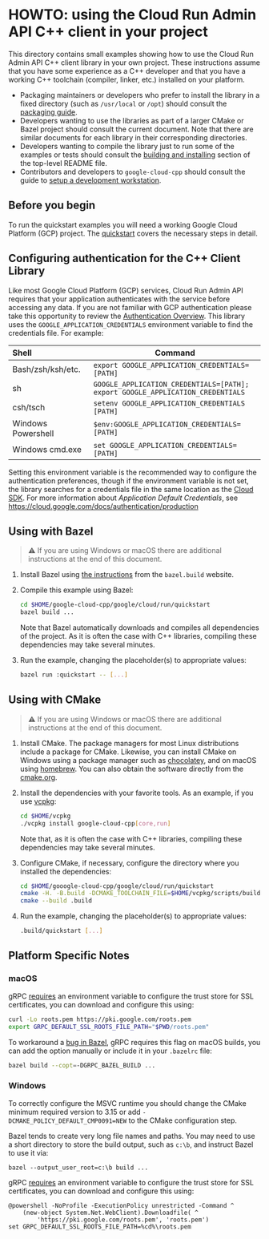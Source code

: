 # HOWTO: using the Cloud Run Admin API C++ client in your project

This directory contains small examples showing how to use the Cloud Run Admin API C++
client library in your own project. These instructions assume that you have
some experience as a C++ developer and that you have a working C++ toolchain
(compiler, linker, etc.) installed on your platform.

- Packaging maintainers or developers who prefer to install the library in a
  fixed directory (such as `/usr/local` or `/opt`) should consult the
  [packaging guide](/doc/packaging.md).
- Developers wanting to use the libraries as part of a larger CMake or Bazel
  project should consult the current document. Note that there are similar
  documents for each library in their corresponding directories.
- Developers wanting to compile the library just to run some of the examples or
  tests should consult the
  [building and installing](/README.md#building-and-installing) section of the
  top-level README file.
- Contributors and developers to `google-cloud-cpp` should consult the guide to
  [setup a development workstation][howto-setup-dev-workstation].

## Before you begin

To run the quickstart examples you will need a working Google Cloud Platform
(GCP) project. The [quickstart][quickstart-link] covers the necessary
steps in detail.

## Configuring authentication for the C++ Client Library

Like most Google Cloud Platform (GCP) services, Cloud Run Admin API requires that
your application authenticates with the service before accessing any data. If
you are not familiar with GCP authentication please take this opportunity to
review the [Authentication Overview][authentication-quickstart]. This library
uses the `GOOGLE_APPLICATION_CREDENTIALS` environment variable to find the
credentials file. For example:

| Shell              | Command                                                                              |
| :----------------- | ------------------------------------------------------------------------------------ |
| Bash/zsh/ksh/etc.  | `export GOOGLE_APPLICATION_CREDENTIALS=[PATH]`                                       |
| sh                 | `GOOGLE_APPLICATION_CREDENTIALS=[PATH];`<br> `export GOOGLE_APPLICATION_CREDENTIALS` |
| csh/tsch           | `setenv GOOGLE_APPLICATION_CREDENTIALS [PATH]`                                       |
| Windows Powershell | `$env:GOOGLE_APPLICATION_CREDENTIALS=[PATH]`                                         |
| Windows cmd.exe    | `set GOOGLE_APPLICATION_CREDENTIALS=[PATH]`                                          |

Setting this environment variable is the recommended way to configure the
authentication preferences, though if the environment variable is not set, the
library searches for a credentials file in the same location as the [Cloud
SDK](https://cloud.google.com/sdk/). For more information about *Application
Default Credentials*, see
https://cloud.google.com/docs/authentication/production

## Using with Bazel

> :warning: If you are using Windows or macOS there are additional instructions
> at the end of this document.

1. Install Bazel using [the instructions][bazel-install] from the `bazel.build`
   website.

1. Compile this example using Bazel:

   ```bash
   cd $HOME/google-cloud-cpp/google/cloud/run/quickstart
   bazel build ...
   ```

   Note that Bazel automatically downloads and compiles all dependencies of the
   project. As it is often the case with C++ libraries, compiling these
   dependencies may take several minutes.

1. Run the example, changing the placeholder(s) to appropriate values:

   ```bash
   bazel run :quickstart -- [...]
   ```

## Using with CMake

> :warning: If you are using Windows or macOS there are additional instructions
> at the end of this document.

1. Install CMake. The package managers for most Linux distributions include a
   package for CMake. Likewise, you can install CMake on Windows using a package
   manager such as [chocolatey][choco-cmake-link], and on macOS using
   [homebrew][homebrew-cmake-link]. You can also obtain the software directly
   from the [cmake.org](https://cmake.org/download/).

1. Install the dependencies with your favorite tools. As an example, if you use
   [vcpkg](https://github.com/Microsoft/vcpkg.git):

   ```bash
   cd $HOME/vcpkg
   ./vcpkg install google-cloud-cpp[core,run]
   ```

   Note that, as it is often the case with C++ libraries, compiling these
   dependencies may take several minutes.

1. Configure CMake, if necessary, configure the directory where you installed
   the dependencies:

   ```bash
   cd $HOME/gooogle-cloud-cpp/google/cloud/run/quickstart
   cmake -H. -B.build -DCMAKE_TOOLCHAIN_FILE=$HOME/vcpkg/scripts/buildsystems/vcpkg.cmake
   cmake --build .build
   ```

1. Run the example, changing the placeholder(s) to appropriate values:

   ```bash
   .build/quickstart [...]
   ```

## Platform Specific Notes

### macOS

gRPC [requires][grpc-roots-pem-bug] an environment variable to configure the
trust store for SSL certificates, you can download and configure this using:

```bash
curl -Lo roots.pem https://pki.google.com/roots.pem
export GRPC_DEFAULT_SSL_ROOTS_FILE_PATH="$PWD/roots.pem"
```

To workaround a [bug in Bazel][bazel-grpc-macos-bug], gRPC requires this flag on
macOS builds, you can add the option manually or include it in your `.bazelrc`
file:

```bash
bazel build --copt=-DGRPC_BAZEL_BUILD ...
```

### Windows

To correctly configure the MSVC runtime you should change the CMake minimum
required version to 3.15 or add `-DCMAKE_POLICY_DEFAULT_CMP0091=NEW` to the
CMake configuration step.

Bazel tends to create very long file names and paths. You may need to use a
short directory to store the build output, such as `c:\b`, and instruct Bazel
to use it via:

```shell
bazel --output_user_root=c:\b build ...
```

gRPC [requires][grpc-roots-pem-bug] an environment variable to configure the
trust store for SSL certificates, you can download and configure this using:

```console
@powershell -NoProfile -ExecutionPolicy unrestricted -Command ^
    (new-object System.Net.WebClient).Downloadfile( ^
        'https://pki.google.com/roots.pem', 'roots.pem')
set GRPC_DEFAULT_SSL_ROOTS_FILE_PATH=%cd%\roots.pem
```

[authentication-quickstart]: https://cloud.google.com/docs/authentication/getting-started "Authentication Getting Started"
[bazel-grpc-macos-bug]: https://github.com/bazelbuild/bazel/issues/4341
[bazel-install]: https://docs.bazel.build/versions/main/install.html
[choco-cmake-link]: https://chocolatey.org/packages/cmake
[grpc-roots-pem-bug]: https://github.com/grpc/grpc/issues/16571
[homebrew-cmake-link]: https://formulae.brew.sh/formula/cmake
[howto-setup-dev-workstation]: /doc/contributor/howto-guide-setup-development-workstation.md
[quickstart-link]: https://cloud.google.com/run/docs/quickstarts
